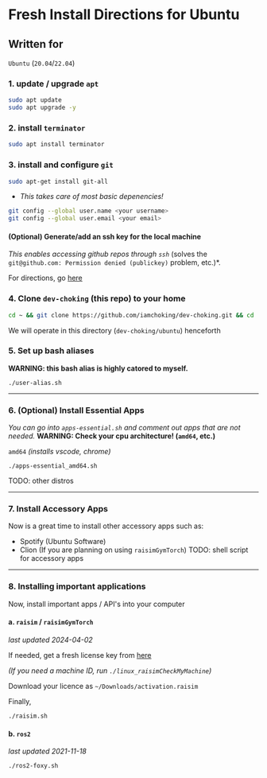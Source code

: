 # Fresh Install Directions for Ubuntu
## Written for
`Ubuntu` (`20.04`/`22.04`)

### 1. update / upgrade `apt`
```bash
sudo apt update
sudo apt upgrade -y
```

### 2. install `terminator`
```bash
sudo apt install terminator
```

### 3. install and configure `git`
```bash
sudo apt-get install git-all
```
* *This takes care of most basic depenencies!*      
```bash
git config --global user.name <your username>
git config --global user.email <your email>
```
#### (Optional) Generate/add an ssh key for the local machine
*This enables accessing github repos through `ssh`* (solves the `git@github.com: Permission denied (publickey)` problem, etc.)*.

For directions, go [here](./GIT-SSH.md)

### 4. Clone `dev-choking` (this repo) to your home
```bash
cd ~ && git clone https://github.com/iamchoking/dev-choking.git && cd ./dev-choking/ubuntu && find . -type f -regex '.*\.sh$' -exec chmod +x {} \ && chmod +x linux_raisimCheckMyMachine;
```
We will operate in this directory (`dev-choking/ubuntu`) henceforth

### 5. Set up bash aliases
**WARNING: this bash alias is highly catored to myself.**
```
./user-alias.sh
```
***
### 6. (Optional) Install Essential Apps
*You can go into `apps-essential.sh` and comment out apps that are not needed.*
**WARNING: Check your cpu architecture! (`amd64`, etc.)**

`amd64` *(installs vscode, chrome)*
```
./apps-essential_amd64.sh
```
TODO: other distros
***
### 7. Install Accessory Apps
Now is a great time to install other accessory apps such as:
* Spotify (Ubuntu Software)
* Clion (If you are planning on using `raisimGymTorch`)
TODO: shell script for accessory apps
***
### 8. Installing important applications
Now, install important apps / API's into your computer
#### a. `raisim`  / `raisimGymTorch`
*last updated 2024-04-02*

If needed, get a fresh license key from [here](https://forms.gle/4bcS2GByKYdeKxmn7)

*(If you need a machine ID, run `./linux_raisimCheckMyMachine`)*

Download your licence as `~/Downloads/activation.raisim`

Finally, 
```
./raisim.sh
```
#### b. `ros2`
*last updated 2021-11-18*
```
./ros2-foxy.sh
```

